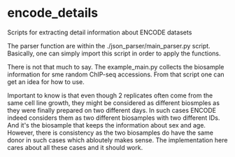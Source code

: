 # encode_details
Scripts for extracting detail information about ENCODE datasets

The parser function are within the ./json_parser/main_parser.py script. Basically, one can simply import this script in order to apply the functions. 

There is not that much to say. The example_main.py collects the biosample information for sme random ChIP-seq accessions. From that script one can get an idea for how to use.

Important to know is that even though 2 replicates often come from the same cell line growth, they might be considered as different biosmples as they were finally prepared on two different days. In such cases ENCODE indeed considers them as two different biosamples with two different IDs. And it's the biosample that keeps the information about sex and age. However, there is consistency as the two biosamples do have the same donor in such cases which abloutely makes sense. The implementation here cares about all these cases and it should work.


